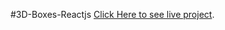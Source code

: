 

#3D-Boxes-Reactjs [Click Here to see live project](https://indiedanish.github.io/3D-Boxes-Reactjs/).
